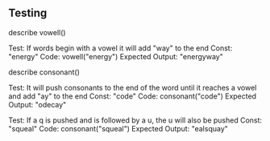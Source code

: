 ## Testing

describe vowell()

Test: If words begin with a vowel it will add "way" to the end
Const: "energy"
Code: vowell("energy")
Expected Output: "energyway"

describe consonant()

Test: It will push consonants to the end of the word until it reaches a vowel and add "ay" to the end
Const: "code"
Code: consonant("code")
Expected Output: "odecay"

Test: If a q is pushed and is followed by a u, the u will also be pushed
Const: "squeal"
Code: consonant("squeal")
Expected Output: "ealsquay"

